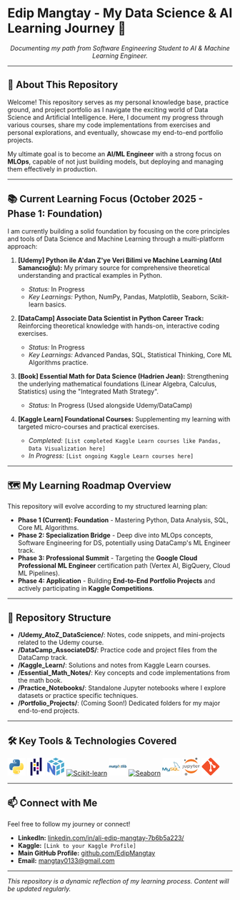 # Edip Mangtay - My Data Science & AI Learning Journey 🚀

<div align="center">
  <em>Documenting my path from Software Engineering Student to AI & Machine Learning Engineer.</em>
</div>

---

## 👋 About This Repository

Welcome! This repository serves as my personal knowledge base, practice ground, and project portfolio as I navigate the exciting world of Data Science and Artificial Intelligence. Here, I document my progress through various courses, share my code implementations from exercises and personal explorations, and eventually, showcase my end-to-end portfolio projects.

My ultimate goal is to become an **AI/ML Engineer** with a strong focus on **MLOps**, capable of not just building models, but deploying and managing them effectively in production.

---

## 📚 Current Learning Focus (October 2025 - Phase 1: Foundation)

I am currently building a solid foundation by focusing on the core principles and tools of Data Science and Machine Learning through a multi-platform approach:

1.  **[Udemy] Python ile A'dan Z'ye Veri Bilimi ve Machine Learning (Atıl Samancıoğlu):** My primary source for comprehensive theoretical understanding and practical examples in Python.
    * *Status:* In Progress
    * *Key Learnings:* Python, NumPy, Pandas, Matplotlib, Seaborn, Scikit-learn basics.

2.  **[DataCamp] Associate Data Scientist in Python Career Track:** Reinforcing theoretical knowledge with hands-on, interactive coding exercises.
    * *Status:* In Progress
    * *Key Learnings:* Advanced Pandas, SQL, Statistical Thinking, Core ML Algorithms practice.

3.  **[Book] Essential Math for Data Science (Hadrien Jean):** Strengthening the underlying mathematical foundations (Linear Algebra, Calculus, Statistics) using the "Integrated Math Strategy".
    * *Status:* In Progress (Used alongside Udemy/DataCamp)

4.  **[Kaggle Learn] Foundational Courses:** Supplementing my learning with targeted micro-courses and practical exercises.
    * *Completed:* `[List completed Kaggle Learn courses like Pandas, Data Visualization here]`
    * *In Progress:* `[List ongoing Kaggle Learn courses here]`

---

## 🗺️ My Learning Roadmap Overview

This repository will evolve according to my structured learning plan:

* **Phase 1 (Current): Foundation** - Mastering Python, Data Analysis, SQL, Core ML Algorithms.
* **Phase 2: Specialization Bridge** - Deep dive into MLOps concepts, Software Engineering for DS, potentially using DataCamp's ML Engineer track.
* **Phase 3: Professional Summit** - Targeting the **Google Cloud Professional ML Engineer** certification path (Vertex AI, BigQuery, Cloud ML Pipelines).
* **Phase 4: Application** - Building **End-to-End Portfolio Projects** and actively participating in **Kaggle Competitions**.

---

## 📂 Repository Structure

* **/Udemy_AtoZ_DataScience/**: Notes, code snippets, and mini-projects related to the Udemy course.
* **/DataCamp_AssociateDS/**: Practice code and project files from the DataCamp track.
* **/Kaggle_Learn/**: Solutions and notes from Kaggle Learn courses.
* **/Essential_Math_Notes/**: Key concepts and code implementations from the math book.
* **/Practice_Notebooks/**: Standalone Jupyter notebooks where I explore datasets or practice specific techniques.
* **/Portfolio_Projects/**: (Coming Soon!) Dedicated folders for my major end-to-end projects.

---

## 🛠️ Key Tools & Technologies Covered

<p align="left">
    <a href="https://www.python.org" target="_blank" rel="noreferrer"><img src="https://raw.githubusercontent.com/devicons/devicon/master/icons/python/python-original.svg" alt="Python" width="40" height="40"/></a>
    <a href="https://pandas.pydata.org/" target="_blank" rel="noreferrer"><img src="https://raw.githubusercontent.com/devicons/devicon/master/icons/pandas/pandas-original.svg" alt="Pandas" width="40" height="40"/></a>
    <a href="https://numpy.org/" target="_blank" rel="noreferrer"><img src="https://raw.githubusercontent.com/devicons/devicon/master/icons/numpy/numpy-original.svg" alt="Numpy" width="40" height="40"/></a>
    <a href="https://scikit-learn.org/" target="_blank" rel="noreferrer"><img src="https://upload.wikimedia.org/wikipedia/commons/0/05/Scikit_learn_logo_small.svg" alt="Scikit-learn" width="40" height="40"/></a>
    <a href="https://matplotlib.org/" target="_blank" rel="noreferrer"><img src="https://raw.githubusercontent.com/devicons/devicon/master/icons/matplotlib/matplotlib-original-wordmark.svg" alt="Matplotlib" width="40" height="40"/></a>
    <a href="https://seaborn.pydata.org/" target="_blank" rel="noreferrer"><img src="https://seaborn.pydata.org/_images/logo-mark-lightbg.svg" alt="Seaborn" width="40" height="40"/></a>
    <a href="https://www.mysql.com/" target="_blank" rel="noreferrer"><img src="https://raw.githubusercontent.com/devicons/devicon/master/icons/mysql/mysql-original-wordmark.svg" alt="MySQL" width="40" height="40"/></a>
    <a href="https://jupyter.org/" target="_blank" rel="noreferrer"><img src="https://raw.githubusercontent.com/devicons/devicon/master/icons/jupyter/jupyter-original-wordmark.svg" alt="Jupyter" width="40" height="40"/></a>
    <a href="https://git-scm.com/" target="_blank" rel="noreferrer"><img src="https://raw.githubusercontent.com/devicons/devicon/master/icons/git/git-original.svg" alt="Git" width="40" height="40"/></a>
    </p>

---

## 📫 Connect with Me

Feel free to follow my journey or connect!

* **LinkedIn:** [linkedin.com/in/ali-edip-mangtay-7b6b5a223/](https://www.linkedin.com/in/ali-edip-mangtay-7b6b5a223/)
* **Kaggle:** `[Link to your Kaggle Profile]`
* **Main GitHub Profile:** [github.com/EdipMangtay](https://github.com/EdipMangtay)
* **Email:** mangtay0133@gmail.com

---

*This repository is a dynamic reflection of my learning process. Content will be updated regularly.*
